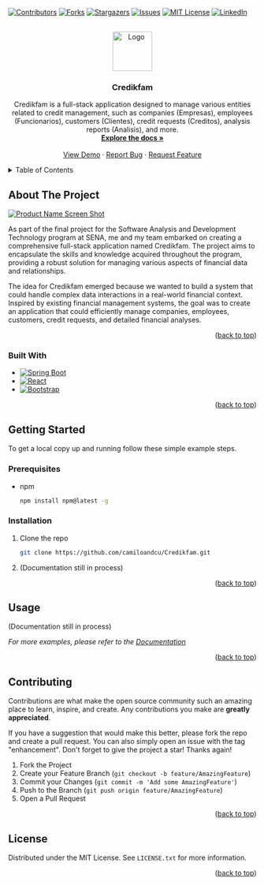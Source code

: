 <!-- Improved compatibility of back to top link: See: https://github.com/othneildrew/Best-README-Template/pull/73 -->
<a name="readme-top"></a>
<!--
*** Thanks for checking out the Best-README-Template. If you have a suggestion
*** that would make this better, please fork the repo and create a pull request
*** or simply open an issue with the tag "enhancement".
*** Don't forget to give the project a star!
*** Thanks again! Now go create something AMAZING! :D
-->



<!-- PROJECT SHIELDS -->
<!--
*** I'm using markdown "reference style" links for readability.
*** Reference links are enclosed in brackets [ ] instead of parentheses ( ).
*** See the bottom of this document for the declaration of the reference variables
*** for contributors-url, forks-url, etc. This is an optional, concise syntax you may use.
*** https://www.markdownguide.org/basic-syntax/#reference-style-links
-->
[![Contributors][contributors-shield]][contributors-url]
[![Forks][forks-shield]][forks-url]
[![Stargazers][stars-shield]][stars-url]
[![Issues][issues-shield]][issues-url]
[![MIT License][license-shield]][license-url]
[![LinkedIn][linkedin-shield]][linkedin-url]



<!-- PROJECT LOGO -->
<br />
<div align="center">
  <a href="https://github.com/camiloandcu/Credikfam">
    <img src="images/logo.png" alt="Logo" width="80" height="80">
  </a>

<h3 align="center">Credikfam</h3>

  <p align="center">
    Credikfam is a full-stack application designed to manage various entities related to credit management, such as companies (Empresas), employees (Funcionarios), customers (Clientes), credit requests (Creditos), analysis reports (Analisis), and more.
    <br />
    <a href="https://github.com/camiloandcu/Credikfam"><strong>Explore the docs »</strong></a>
    <br />
    <br />
    <a href="https://github.com/camiloandcu/Credikfam">View Demo</a>
    ·
    <a href="https://github.com/camiloandcu/Credikfam/issues/new?labels=bug&template=bug-report---.md">Report Bug</a>
    ·
    <a href="https://github.com/camiloandcu/Credikfam/issues/new?labels=enhancement&template=feature-request---.md">Request Feature</a>
  </p>
</div>



<!-- TABLE OF CONTENTS -->
<details>
  <summary>Table of Contents</summary>
  <ol>
    <li>
      <a href="#about-the-project">About The Project</a>
      <ul>
        <li><a href="#built-with">Built With</a></li>
      </ul>
    </li>
    <li>
      <a href="#getting-started">Getting Started</a>
      <ul>
        <li><a href="#prerequisites">Prerequisites</a></li>
        <li><a href="#installation">Installation</a></li>
      </ul>
    </li>
    <li><a href="#usage">Usage</a></li>
    <li><a href="#contributing">Contributing</a></li>
    <li><a href="#license">License</a></li>
  </ol>
</details>



<!-- ABOUT THE PROJECT -->
## About The Project

[![Product Name Screen Shot][product-screenshot]](https://example.com)

As part of the final project for the Software Analysis and Development Technology program at SENA, me and my team embarked on creating a comprehensive full-stack application named Credikfam. The project aims to encapsulate the skills and knowledge acquired throughout the program, providing a robust solution for managing various aspects of financial data and relationships.

The idea for Credikfam emerged because we wanted to build a system that could handle complex data interactions in a real-world financial context. Inspired by existing financial management systems, the goal was to create an application that could efficiently manage companies, employees, customers, credit requests, and detailed financial analyses.

<p align="right">(<a href="#readme-top">back to top</a>)</p>



### Built With

* [![Spring Boot][SpringBoot]][SpringBoot-url]
* [![React][React.js]][React-url]
* [![Bootstrap][Bootstrap.com]][Bootstrap-url]

<p align="right">(<a href="#readme-top">back to top</a>)</p>



<!-- GETTING STARTED -->
## Getting Started

To get a local copy up and running follow these simple example steps.

### Prerequisites

* npm
  ```sh
  npm install npm@latest -g
  ```

### Installation

1. Clone the repo
   ```sh
   git clone https://github.com/camiloandcu/Credikfam.git
   ```
2. (Documentation still in process) 

<p align="right">(<a href="#readme-top">back to top</a>)</p>



<!-- USAGE EXAMPLES -->
## Usage

(Documentation still in process) 

_For more examples, please refer to the [Documentation](https://example.com)_

<p align="right">(<a href="#readme-top">back to top</a>)</p>



<!-- CONTRIBUTING -->
## Contributing

Contributions are what make the open source community such an amazing place to learn, inspire, and create. Any contributions you make are **greatly appreciated**.

If you have a suggestion that would make this better, please fork the repo and create a pull request. You can also simply open an issue with the tag "enhancement".
Don't forget to give the project a star! Thanks again!

1. Fork the Project
2. Create your Feature Branch (`git checkout -b feature/AmazingFeature`)
3. Commit your Changes (`git commit -m 'Add some AmazingFeature'`)
4. Push to the Branch (`git push origin feature/AmazingFeature`)
5. Open a Pull Request

<p align="right">(<a href="#readme-top">back to top</a>)</p>



<!-- LICENSE -->
## License

Distributed under the MIT License. See `LICENSE.txt` for more information.

<p align="right">(<a href="#readme-top">back to top</a>)</p>



<!-- MARKDOWN LINKS & IMAGES -->
<!-- https://www.markdownguide.org/basic-syntax/#reference-style-links -->
[contributors-shield]: https://img.shields.io/github/contributors/camiloandcu/Credikfam.svg?style=for-the-badge
[contributors-url]: https://github.com/camiloandcu/Credikfam/graphs/contributors
[forks-shield]: https://img.shields.io/github/forks/camiloandcu/Credikfam.svg?style=for-the-badge
[forks-url]: https://github.com/camiloandcu/Credikfam/network/members
[stars-shield]: https://img.shields.io/github/stars/camiloandcu/Credikfam.svg?style=for-the-badge
[stars-url]: https://github.com/camiloandcu/Credikfam/stargazers
[issues-shield]: https://img.shields.io/github/issues/camiloandcu/Credikfam.svg?style=for-the-badge
[issues-url]: https://github.com/camiloandcu/Credikfam/issues
[license-shield]: https://img.shields.io/github/license/camiloandcu/Credikfam.svg?style=for-the-badge
[license-url]: https://github.com/camiloandcu/Credikfam/blob/master/LICENSE.txt
[linkedin-shield]: https://img.shields.io/badge/-LinkedIn-black.svg?style=for-the-badge&logo=linkedin&colorB=555
[linkedin-url]: https://linkedin.com/in/camiloandcu
[product-screenshot]: images/screenshot.png
[SpringBoot]: https://img.shields.io/badge/SpringBoot-6DB33F?style=flat-square&logo=Spring&logoColor=white
[SpringBoot-url]: https://spring.io/
[React.js]: https://img.shields.io/badge/React-20232A?style=for-the-badge&logo=react&logoColor=61DAFB
[React-url]: https://reactjs.org/
[Angular.io]: https://img.shields.io/badge/Angular-DD0031?style=for-the-badge&logo=angular&logoColor=white
[Angular-url]: https://angular.io/
[Bootstrap.com]: https://img.shields.io/badge/Bootstrap-563D7C?style=for-the-badge&logo=bootstrap&logoColor=white
[Bootstrap-url]: https://getbootstrap.com
